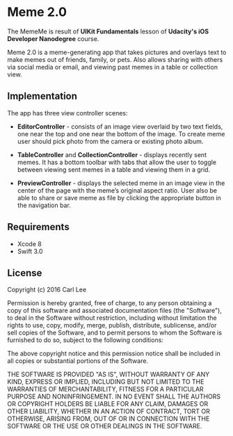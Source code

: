 # Meme 2.0

The MemeMe is result of **UIKit Fundamentals** lesson of **Udacity's iOS Developer Nanodegree** course.

Meme 2.0 is a meme-generating app that takes pictures and overlays text to make memes out of friends, family, or pets. Also allows sharing with others via social media or email, and viewing past memes in a table or collection view.

## Implementation

The app has three view controller scenes:

- **EditorController** - consists of an image view overlaid by two text fields, one near the top and one near the bottom of the image. To create meme user should pick photo from the camera or existing photo album.

- **TableController** and **CollectionController** - displays recently sent memes. It has a bottom toolbar with tabs that allow the user to toggle between viewing sent memes in a table and viewing them in a grid. 

- **PreviewController** - displays the selected meme in an image view in the center of the page with the meme’s original aspect ratio. User also be able to share or save meme as file by clicking the appropriate button in the navigation bar.

## Requirements

 - Xcode 8  
 - Swift 3.0

## License

Copyright (c) 2016 Carl Lee

Permission is hereby granted, free of charge, to any person obtaining a copy of this software and associated documentation files (the "Software"), to deal in the Software without restriction, including without limitation the rights to use, copy, modify, merge, publish, distribute, sublicense, and/or sell copies of the Software, and to permit persons to whom the Software is furnished to do so, subject to the following conditions:

The above copyright notice and this permission notice shall be included in all copies or substantial portions of the Software.

THE SOFTWARE IS PROVIDED "AS IS", WITHOUT WARRANTY OF ANY KIND, EXPRESS OR IMPLIED, INCLUDING BUT NOT LIMITED TO THE WARRANTIES OF MERCHANTABILITY, FITNESS FOR A PARTICULAR PURPOSE AND NONINFRINGEMENT. IN NO EVENT SHALL THE AUTHORS OR COPYRIGHT HOLDERS BE LIABLE FOR ANY CLAIM, DAMAGES OR OTHER LIABILITY, WHETHER IN AN ACTION OF CONTRACT, TORT OR OTHERWISE, ARISING FROM, OUT OF OR IN CONNECTION WITH THE SOFTWARE OR THE USE OR OTHER DEALINGS IN THE SOFTWARE.
